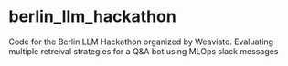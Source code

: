 # berlin_llm_hackathon
Code for the Berlin LLM Hackathon organized by Weaviate. Evaluating multiple retreival strategies for a Q&amp;A bot using MLOps slack messages

